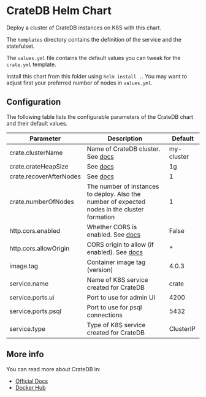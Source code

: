 # CrateDB Helm Chart

Deploy a cluster of CrateDB instances on K8S with this chart.

The `templates` directory contains the definition of the service and the statefulset.

The `values.yml` file contains the default values you can tweak for the `crate.yml` template.

Install this chart from this folder using `helm install .`.
You may want to adjust first your preferred number of nodes in `values.yml`.

## Configuration

The following table lists the configurable parameters of the CrateDB chart and their default values.

| Parameter | Description | Default |
| --------- | ----------- | ------- |
| crate.clusterName | Name of CrateDB cluster. See [docs](https://crate.io/docs/crate/guide/en/4.0.3/scaling/multi-node-setup.html#id3) | my-cluster |
| crate.crateHeapSize | See [docs](https://crate.io/docs/crate/reference/en/4.0.3/config/environment.html) | 1g |
| crate.recoverAfterNodes | See [docs](https://crate.io/docs/crate/guide/en/4.0.3/scaling/multi-node-setup.html#gateway-configuration) | 1 |
| crate.numberOfNodes | The number of instances to deploy. Also the number of expected nodes in the cluster formation | 1 |
| http.cors.enabled | Whether CORS is enabled. See [docs](https://crate.io/docs/crate/reference/en/4.0.3/config/node.html#cross-origin-resource-sharing-cors) | False |
| http.cors.allowOrigin | CORS origin to allow (if enabled). See [docs](https://crate.io/docs/crate/reference/en/4.0.3/config/node.html#cross-origin-resource-sharing-cors) | * |
| image.tag | Container image tag (version) | 4.0.3 |
| service.name | Name of K8S service created for CrateDB | crate |
| service.ports.ui | Port to use for admin UI | 4200 |
| service.ports.psql | Port to use for psql connections | 5432 |
| service.type | Type of K8S service created for CrateDB | ClusterIP |

## More info

You can read more about CrateDB in:

- [Official Docs](https://crate.io/docs/)
- [Docker Hub](https://hub.docker.com/_/crate/)
